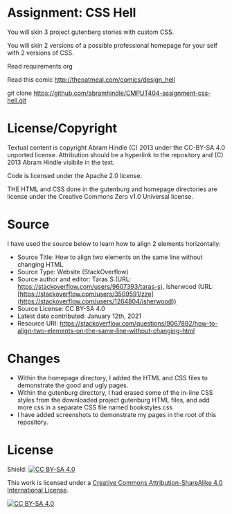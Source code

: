 Assignment: CSS Hell
====================

You will skin 3 project gutenberg stories with custom CSS.

You will skin 2 versions of a possible professional homepage for your
self with 2 versions of CSS.

Read requirements.org

Read this comic http://theoatmeal.com/comics/design_hell

git clone https://github.com/abramhindle/CMPUT404-assignment-css-hell.git

License/Copyright
=================

Textual content is copyright Abram Hindle (C) 2013 under the CC-BY-SA
4.0 unported license. Attribution should be a hyperlink to the
repository and (C) 2013 Abram Hindle visibile in the text.

Code is licensed under the Apache 2.0 license.

THE HTML and CSS done in the gutenburg and homepage directories are license under the Creative Commons Zero v1.0 Universal license.

Source
=================
I have used the source below to learn how to align 2 elements horizontally:

* Source Title: How to align two elements on the same line without changing HTML
* Source Type: Website (StackOverflow)
* Source author and editor: Taras S.(URL: https://stackoverflow.com/users/9607393/taras-s), Isherwood (URL: [https://stackoverflow.com/users/3509591/zze](https://stackoverflow.com/users/1264804/isherwood))
* Source License: CC BY-SA 4.0
* Latest date contributed: January 12th, 2021
* Resource URI: https://stackoverflow.com/questions/9067892/how-to-align-two-elements-on-the-same-line-without-changing-html

Changes
=================
- Within the homepage directory, I added the HTML and CSS files to demonstrate the good and ugly pages.
- Within the gutenburg directory, I had erased some of the in-line CSS styles from the downloaded project gutenburg HTML files, and add more css in a separate CSS file named bookstyles.css
- I have added screenshots to demonstrate my pages in the root of this repository.

License
=================
Shield: [![CC BY-SA 4.0][cc-by-sa-shield]][cc-by-sa]

This work is licensed under a
[Creative Commons Attribution-ShareAlike 4.0 International License][cc-by-sa].

[![CC BY-SA 4.0][cc-by-sa-image]][cc-by-sa]

[cc-by-sa]: http://creativecommons.org/licenses/by-sa/4.0/
[cc-by-sa-image]: https://licensebuttons.net/l/by-sa/4.0/88x31.png
[cc-by-sa-shield]: https://img.shields.io/badge/License-CC%20BY--SA%204.0-lightgrey.svg
